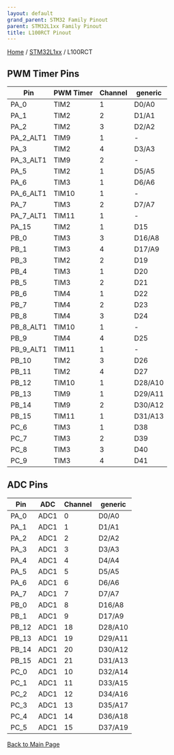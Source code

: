 ```yaml
---
layout: default
grand_parent: STM32 Family Pinout
parent: STM32L1xx Family Pinout
title: L100RCT Pinout
---
```


[Home](../../index.md) / [STM32L1xx](../index.md) / L100RCT

## PWM Timer Pins

| Pin | PWM Timer | Channel | generic |
| --- | --- | --- | --- |
| PA_0 | TIM2 | 1 | D0/A0 |
| PA_1 | TIM2 | 2 | D1/A1 |
| PA_2 | TIM2 | 3 | D2/A2 |
| PA_2_ALT1 | TIM9 | 1 | - |
| PA_3 | TIM2 | 4 | D3/A3 |
| PA_3_ALT1 | TIM9 | 2 | - |
| PA_5 | TIM2 | 1 | D5/A5 |
| PA_6 | TIM3 | 1 | D6/A6 |
| PA_6_ALT1 | TIM10 | 1 | - |
| PA_7 | TIM3 | 2 | D7/A7 |
| PA_7_ALT1 | TIM11 | 1 | - |
| PA_15 | TIM2 | 1 | D15 |
| PB_0 | TIM3 | 3 | D16/A8 |
| PB_1 | TIM3 | 4 | D17/A9 |
| PB_3 | TIM2 | 2 | D19 |
| PB_4 | TIM3 | 1 | D20 |
| PB_5 | TIM3 | 2 | D21 |
| PB_6 | TIM4 | 1 | D22 |
| PB_7 | TIM4 | 2 | D23 |
| PB_8 | TIM4 | 3 | D24 |
| PB_8_ALT1 | TIM10 | 1 | - |
| PB_9 | TIM4 | 4 | D25 |
| PB_9_ALT1 | TIM11 | 1 | - |
| PB_10 | TIM2 | 3 | D26 |
| PB_11 | TIM2 | 4 | D27 |
| PB_12 | TIM10 | 1 | D28/A10 |
| PB_13 | TIM9 | 1 | D29/A11 |
| PB_14 | TIM9 | 2 | D30/A12 |
| PB_15 | TIM11 | 1 | D31/A13 |
| PC_6 | TIM3 | 1 | D38 |
| PC_7 | TIM3 | 2 | D39 |
| PC_8 | TIM3 | 3 | D40 |
| PC_9 | TIM3 | 4 | D41 |


## ADC Pins

| Pin | ADC | Channel | generic |
| --- | --- | --- | --- |
| PA_0 | ADC1 | 0 | D0/A0 |
| PA_1 | ADC1 | 1 | D1/A1 |
| PA_2 | ADC1 | 2 | D2/A2 |
| PA_3 | ADC1 | 3 | D3/A3 |
| PA_4 | ADC1 | 4 | D4/A4 |
| PA_5 | ADC1 | 5 | D5/A5 |
| PA_6 | ADC1 | 6 | D6/A6 |
| PA_7 | ADC1 | 7 | D7/A7 |
| PB_0 | ADC1 | 8 | D16/A8 |
| PB_1 | ADC1 | 9 | D17/A9 |
| PB_12 | ADC1 | 18 | D28/A10 |
| PB_13 | ADC1 | 19 | D29/A11 |
| PB_14 | ADC1 | 20 | D30/A12 |
| PB_15 | ADC1 | 21 | D31/A13 |
| PC_0 | ADC1 | 10 | D32/A14 |
| PC_1 | ADC1 | 11 | D33/A15 |
| PC_2 | ADC1 | 12 | D34/A16 |
| PC_3 | ADC1 | 13 | D35/A17 |
| PC_4 | ADC1 | 14 | D36/A18 |
| PC_5 | ADC1 | 15 | D37/A19 |


[Back to Main Page](../../index.md)